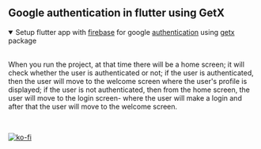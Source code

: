 ## Google authentication in flutter using GetX

<details open>
<summary>Setup flutter app with <a href="https://pub.dev/packages/firebase_core">firebase</a> for google <a href="https://pub.dev/packages/firebase_auth">authentication</a> using <a href="https://pub.dev/packages/get">getx</a> package</summary>
<br>

When you run the project, at that time there will be a home screen; it will check whether the user is authenticated or not; if the user is authenticated, then the user will move to the welcome screen where the user's profile is displayed; if the user is not authenticated, then from the home screen, the user will move to the login screen- where the user will make a login and after that the user will move to the welcome screen.

</details>
<br>

[![ko-fi](https://ko-fi.com/img/githubbutton_sm.svg)](https://ko-fi.com/C0C05N7QU)
